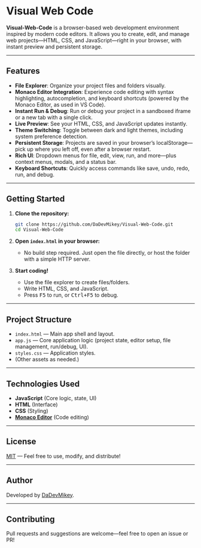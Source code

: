 
# Visual Web Code

**Visual-Web-Code** is a browser-based web development environment inspired by modern code editors. It allows you to create, edit, and manage web projects—HTML, CSS, and JavaScript—right in your browser, with instant preview and persistent storage.

---

## Features

- **File Explorer**: Organize your project files and folders visually.
- **Monaco Editor Integration**: Experience code editing with syntax highlighting, autocompletion, and keyboard shortcuts (powered by the Monaco Editor, as used in VS Code).
- **Instant Run & Debug**: Run or debug your project in a sandboxed iframe or a new tab with a single click.
- **Live Preview**: See your HTML, CSS, and JavaScript updates instantly.
- **Theme Switching**: Toggle between dark and light themes, including system preference detection.
- **Persistent Storage**: Projects are saved in your browser’s localStorage—pick up where you left off, even after a browser restart.
- **Rich UI**: Dropdown menus for file, edit, view, run, and more—plus context menus, modals, and a status bar.
- **Keyboard Shortcuts**: Quickly access commands like save, undo, redo, run, and debug.

---

## Getting Started

1. **Clone the repository:**
   ```bash
   git clone https://github.com/DaDevMikey/Visual-Web-Code.git
   cd Visual-Web-Code
   ```

2. **Open `index.html` in your browser:**
   - No build step required. Just open the file directly, or host the folder with a simple HTTP server.

3. **Start coding!**
   - Use the file explorer to create files/folders.
   - Write HTML, CSS, and JavaScript.
   - Press <kbd>F5</kbd> to run, or <kbd>Ctrl+F5</kbd> to debug.

---

## Project Structure

- `index.html` — Main app shell and layout.
- `app.js` — Core application logic (project state, editor setup, file management, run/debug, UI).
- `styles.css` — Application styles.
- (Other assets as needed.)

---

## Technologies Used

- **JavaScript** (Core logic, state, UI)
- **HTML** (Interface)
- **CSS** (Styling)
- **[Monaco Editor](https://microsoft.github.io/monaco-editor/)** (Code editing)

---

## License

[MIT](LICENSE) — Feel free to use, modify, and distribute!

---

## Author

Developed by [DaDevMikey](https://github.com/DaDevMikey).

---

## Contributing

Pull requests and suggestions are welcome—feel free to open an issue or PR!
